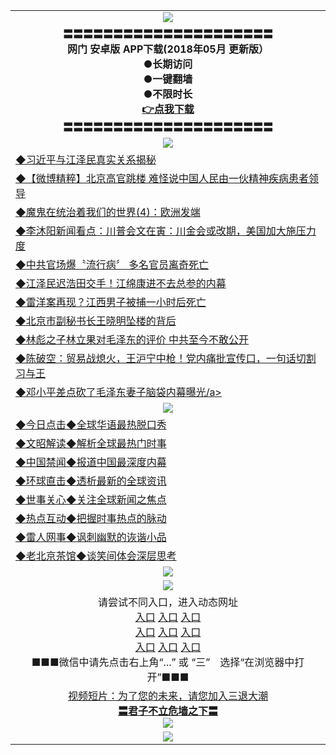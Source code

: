<table>
<tr>
  <td align=center><img src="https://github.com/gyhhx/image-upload/blob/master/new1.jpg" />
  </td>
  </tr>
   <tr>
    <td align=center>
 <b>〓〓〓〓〓〓〓〓〓〓〓〓〓〓〓〓〓〓〓〓〓<br/>网门  安卓版 APP下载(2018年05月 更新版）<br/> ●长期访问<br/> ●一键翻墙<br/>  ●不限时长<br/> 
 <a href="http://t.cn/R3Fslvz">👉<b>点我下载</a><br/>〓〓〓〓〓〓〓〓〓〓〓〓〓〓〓〓〓〓〓〓〓<br/>
    </td>
    </tr>
  <tr>
    <td align=center><img src="https://github.com/gyhhx/image-upload/blob/master/yaowen.jpg" /></td>
  </tr>
      <tr>
<td align=left>
<a href="http://350884.sd.north.lii/show.htm?c921126&from=gy">◆习近平与江泽民真实关系揭秘</a><br/></td>
 </tr> 
      <tr>
<td align=left>
<a href="http://28403917.sd.north.li/show.htm?c920998&from=gy">◆【微博精粹】北京高官跳楼 难怪说中国人民由一伙精神疾病患者领导</a><br/></td>
   </tr>
 <tr>
<td align=left>
<a href="http://2714484.sd.north.li/show.htm?c919750&from=gy">◆魔鬼在统治着我们的世界(4)：欧洲发端</a><br/>
</td>
   </tr>
 <tr>
<td align=left>
<a href="http://2369903284.sd.north.li/show.htm?c838308_213_1&from=gy">◆李沐阳新闻看点：川普会文在寅：川金会或改期，美国加大施压力度</a><br/>
</td>
   </tr>
 <tr>
<td align=left>
<a href="http://271246884.sd.north.li/show.htm?c921057&from=gy">◆中共官场爆〝流行病〞 多名官员离奇死亡</a><br/></td>
  </tr>
  <tr>
<td align=left>
<a href="http://2234234284.sd.north.li/show.htm?c920708&from=gy">◆江泽民迟浩田交手！江绵康进不去总参的内幕</a><br/>
</td>
   </tr>
<tr>
<td align=left>
<a href="http://2341194284.sd.north.li/show.htm?c920670&from=gy">◆雷洋案再现？江西男子被捕一小时后死亡 </a><br/></td>
   </tr>
<tr>
<td align=left>
<a href="http:/12414284.sd.north.li/show.htm?c920733&from=gy">◆北京市副秘书长王晓明坠楼的背后 </a><br/></td>
 </tr>
   </tr>
  <tr>
<td align=left>
<a href="http://09444284.sd.north.li/show.htm?c920634&from=gy">◆林彪之子林立果对毛泽东的评价 中共至今不敢公开</a><br/>
</td>
</tr>
    <tr>
<td align=left>
<a href="http://0033444284.sd.north.li/show.htm?c9207060&from=gy">◆陈破空：贸易战熄火，王沪宁中枪！党内痛批宣传口，一句话切割习与王</a><br/></td>
  </tr> 
     <tr>
<td align=left>
<a href="http://2qwer84.sd.north.li/show.htm?c920849&from=gy">◆邓小平差点砍了毛泽东妻子脑袋内幕曝光/a><br/></td>
  </tr>
    <tr>
    <td align=center><img src="https://github.com/gyhhx/image-upload/blob/master/shipin.jpg" /></td>
  </tr>
 <tr>
   <td align=left> 
<a href="http://2732354.sd.north.li/show.htm?c816850&from=gy">◆今日点击◆全球华语最热脱口秀</a><br/>
    </td>
  </tr>
  <tr>
   <td align=left>
<a href="http:/6435h284.sd.north.li/show.htm?c816857&from=gy">◆文昭解读◆解析全球最热门时事</a><br/>
    </td>
  </tr>
  <tr>
  <td align=left>
<a href="http://2798323284.sd.north.li/show.htm?c816860&from=gy">◆中国禁闻◆报道中国最深度内幕</a><br/>
   </tr>
  <tr>
     <td align=left>
<a href="http://24466776284.sd.north.li/show.htm?c816855&from=gy">◆环球直击◆透析最新的全球资讯</a><br/>
   </tr>
   <tr>
      <td align=left>
<a href="http://27123423284.sd.north.li/show.htm?c816851&from=gy">◆世事关心◆关注全球新闻之焦点</a><br/>
   </tr>
   <tr>
     <td align=left>
<a href="http://23589284.sd.north.li/show.htm?c816852&from=gy">◆热点互动◆把握时事热点的脉动</a><br/>
   </tr>
   <tr>
      <td align=left>
<a href="http://6345344.sd.north.li/show.htm?c816694&from=gy">◆雷人网事◆讽刺幽默的诙谐小品</a><br/>
   </tr>
   <tr>
    <td align=left>
<a href="http://27337888284.sd.north.li/show.htm?c816650&from=gy">◆老北京茶馆◆谈笑间体会深层思考</a><br/>
   </tr>
    <tr>
    <td align=center><img src="https://github.com/gyhhx/image-upload/blob/master/gy1-wxsm.png" /></td>
  </tr>
    <tr>
    <td align=center><img src="https://github.com/gyhhx/image-upload/blob/master/tongdao2.jpg" /></td>
  </tr>
   <tr>
    <td align=center>请尝试不同入口，进入动态网址<br/>
     <a href="https://s3.us-east-2.amazonaws.com/ogateh/show.htm?from=gy">入口</a>
      <a href="https://s3.eu-west-2.amazonaws.com/ogatel/show.htm?from=gy">入口</a>
      <a href="https://s3.amazonaws.com/ogate/show.htm?from=oGateg">入口</a><br/>
      <a href="https://s3.ap-northeast-2.amazonaws.com/ogates/show.htm?from=gy">入口</a>
      <a href="https://s3.eu-central-1.amazonaws.com/ogatef/show.htm?from=gy">入口</a>
      <a href="https://s3.ap-south-1.amazonaws.com/ogatem/show.htm?from=gy">入口</a><br/>
      <a href="https://s3-us-west-1.amazonaws.com/ogaten/show.htm?from=gy">入口</a>
      <a href="https://s3.ca-central-1.amazonaws.com/ogatec/show.htm?from=gy">入口</a>
      <a href="https://s3-ap-northeast-1.amazonaws.com/ogatet/show.htm?from=gy">入口</a><br/>
      ■■■微信中请先点击右上角“...” 或 “三”　选择“在浏览器中打开”■■■<b><br/>
    </td>
  </tr>
  <tr>
  <td align=center>
  <a href="http://273t8284=.sd.north.li/show.htm?c816846_2_1&from=gy">视频短片：为了您的未来，请您加入三退大潮</a><br/>
      <a href="http://11888284.sd.north.li/show.htm?ogQuit.aspx&from=gy"><b>〓君子不立危墙之下〓<br/></a>
      <img src="https://github.com/gyhhx/image-upload/blob/master/3t.jpg" /><br/>
      </td>
  </tr>
   <tr>
    <td align=center><img src="https://raw.githubusercontent.com/oGate2/Up/master/oGate_640.jpg"/></td>
  </tr>
</table>

